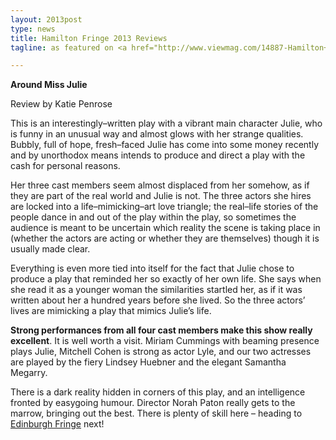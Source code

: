 ```yaml
---
layout: 2013post
type: news
title: Hamilton Fringe 2013 Reviews
tagline: as featured on <a href="http://www.viewmag.com/14887-Hamilton+Fringe+2013+Reviews.htm">View Magazine Online</a>

---
```

**Around Miss Julie**

Review by Katie Penrose

This is an interestingly–written play with a vibrant main character Julie, who is funny in an unusual way and almost glows with her strange qualities. Bubbly, full of hope, fresh–faced Julie has come into some money recently and by unorthodox means intends to produce and direct a play with the cash for personal reasons.

Her three cast members seem almost displaced from her somehow, as if they are part of the real world and Julie is not. The three actors she hires are locked into a life–mimicking–art love triangle; the real–life stories of the people dance in and out of the play within the play, so sometimes the audience is meant to be uncertain which reality the scene is taking place in (whether the actors are acting or whether they are themselves) though it is usually made clear.

Everything is even more tied into itself for the fact that Julie chose to produce a play that reminded her so exactly of her own life. She says when she read it as a younger woman the similarities startled her, as if it was written about her a hundred years before she lived. So the three actors’ lives are mimicking a play that mimics Julie’s life.

**Strong performances from all four cast members make this show really excellent**. It is well worth a visit. Miriam Cummings with beaming presence plays Julie, Mitchell Cohen is strong as actor Lyle, and our two actresses are played by the fiery Lindsey Huebner and the elegant Samantha Megarry.

There is a dark reality hidden in corners of this play, and an intelligence fronted by easygoing humour. Director Norah Paton really gets to the marrow, bringing out the best. There is plenty of skill here – heading to [Edinburgh Fringe](http://edfringe.com) next!
